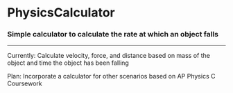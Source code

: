 # PhysicsCalculator
### Simple calculator to calculate the rate at which an object falls 
---
Currently: Calculate velocity, force, and distance based on mass of the object and time the object has been falling

Plan: Incorporate a calculator for other scenarios based on AP Physics C Coursework
